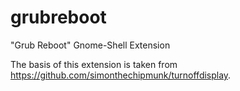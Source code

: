 # grubreboot
"Grub Reboot" Gnome-Shell Extension

The basis of this extension is taken from https://github.com/simonthechipmunk/turnoffdisplay.
